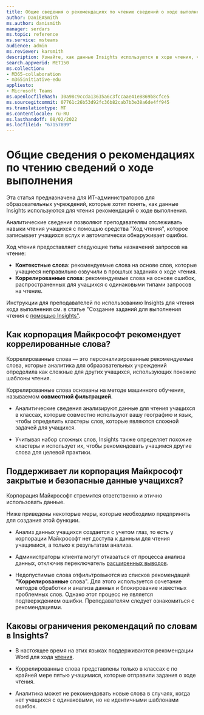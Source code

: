 ```yaml
---
title: Общие сведения о рекомендациях по чтению сведений о ходе выполнения
author: DaniEASmith
ms.author: danismith
manager: serdars
ms.topic: reference
ms.service: msteams
audience: admin
ms.reviewer: karsmith
description: Узнайте, как данные Insights используются в ходе чтения, чтобы повысить уровень владения чтением у учащихся.
search.appverid: MET150
ms.collection:
- M365-collaboration
- m365initiative-edu
appliesto:
- Microsoft Teams
ms.openlocfilehash: 30a98c9ccda13635a6c3fccaae41e8869b8cfce5
ms.sourcegitcommit: 07761c26b53d92fc36b82cab7b3e38a6de4ff945
ms.translationtype: MT
ms.contentlocale: ru-RU
ms.lasthandoff: 08/02/2022
ms.locfileid: "67157899"
---
```

# <a name="understand-insights-for-reading-progress-recommendations"></a>Общие сведения о рекомендациях по чтению сведений о ходе выполнения

Эта статья предназначена для ИТ-администраторов для образовательных учреждений, которые хотят понять, как данные Insights используются для чтения рекомендаций о ходе выполнения.

Аналитические сведения позволяют преподавателям отслеживать навыки чтения учащихся с помощью средства "Ход чтения", которое записывает учащихся вслух и автоматически обнаруживает ошибки.

Ход чтения предоставляет следующие типы назначений запросов на чтение:

- **Контекстные слова**: рекомендуемые слова на основе слов, которые учащиеся неправильно озвучили в прошлых заданиях о ходе чтения.
- **Коррелированные слова**: рекомендуемые слова на основе ошибок, распространенных для учащихся с одинаковыми типами запросов на чтение.

Инструкции для преподавателей по использованию Insights для чтения хода выполнения см. в статье "Создание заданий для выполнения чтения с [помощью Insights"](https://support.microsoft.com/topic/c2f8f4c0-69d5-4302-b3a5-ee4dfb7a8ffe).

## <a name="how-does-microsoft-recommend-correlated-words"></a>Как корпорация Майкрософт рекомендует коррелированные слова?

Коррелированные слова — это персонализированные рекомендуемые слова, которые аналитика для образовательных учреждений определила как сложные для других учащихся, использующих похожие шаблоны чтения.

Коррелированные слова основаны на методе машинного обучения, называемом **совместной фильтрацией**.

- Аналитические сведения анализируют данные для чтения учащихся в классах, которые совместно используют вашу географию и язык, чтобы определить кластеры слов, которые являются сложной задачей для учащихся.

- Учитывая набор сложных слов, Insights также определяет похожие кластеры и использует их, чтобы рекомендовать учащимся другие слова для целевой практики.

## <a name="does-microsoft-keep-students-data-private-and-secure"></a>Поддерживает ли корпорация Майкрософт закрытые и безопасные данные учащихся?

Корпорация Майкрософт стремится ответственно и этично использовать данные.

Ниже приведены некоторые меры, которые необходимо предпринять для создания этой функции.

- Анализ данных учащихся создается с учетом глаз, то есть у корпорации Майкрософт нет доступа к данным для чтения учащимися, а только к результатам анализа.

- Администраторы клиента могут отказаться от процесса анализа данных, отключив переключатель [расширенных выводов](class-insights.md#turn-on-and-off-advanced-inferences-in-insights).

- Недопустимые слова отфильтровыются из списков рекомендаций **"Коррелированные** слова". Для этого используется сочетание методов обработки и анализа данных и блокирование известных проблемных слов. Однако этот процесс не является подтверждением ошибки. Преподавателям следует ознакомиться с рекомендациями.

## <a name="what-are-the-limitations-of-insights-word-recommendations"></a>Каковы ограничения рекомендаций по словам в Insights?

- В настоящее время на этих языках поддерживаются рекомендации Word для хода [чтения](https://support.microsoft.com/topic/getting-started-with-reading-progress-in-teams-7617c11c-d685-4cb7-8b75-3917b297c407#ID0EDD=Supported_Languages).

- Коррелированные слова представлены только в классах с по крайней мере пятью учащимися, которые отправили задания о ходе чтения.

- Аналитика может не рекомендовать новые слова в случаях, когда нет учащихся с одинаковыми, но не идентичными шаблонами ошибок.
